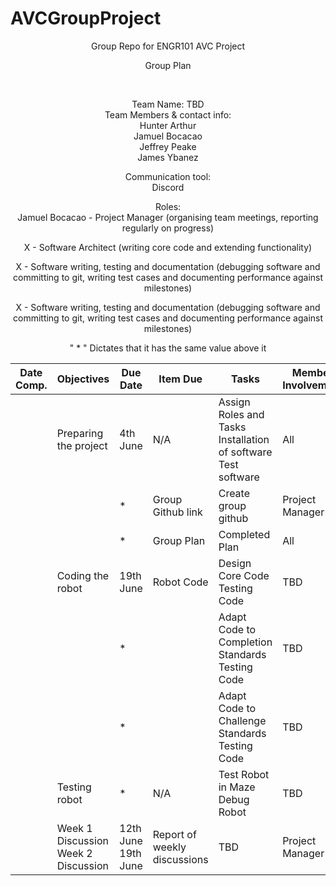 # AVCGroupProject
<style>
p {text-align: center;}
</style>

Group Repo for ENGR101 AVC Project <br>
                                                          <p> Group Plan </p> <br>

Team Name: TBD <br>
Team Members & contact info:<br>
Hunter Arthur <br>
Jamuel Bocacao <br>
Jeffrey Peake <br>
James Ybanez <br>

Communication tool: <br>
Discord <br>

Roles: <br>
Jamuel Bocacao - Project Manager (organising team meetings, reporting regularly on progress) <br>

X - Software Architect (writing core code and extending functionality) <br>

X - Software writing, testing and documentation (debugging software and committing to
git, writing test cases and documenting performance against milestones) <br>

X - Software writing, testing and documentation (debugging software and committing to 
git, writing test cases and documenting performance against milestones) <br>

" * " Dictates that it has the same value above it <br>

| Date Comp.     | Objectives                             | Due Date               | Item Due                        | Tasks                                                               | Member Involvement |
|----------------|----------------------------------------|------------------------|---------------------------------|---------------------------------------------------------------------|--------------------|
|                | Preparing the project                  | 4th June               | N/A                             | Assign Roles and Tasks<br>Installation of software<br>Test software | All                |
|                |                                        | *                      | Group Github link               | Create group github                                                 | Project Manager    |
|                |                                        | *                      | Group Plan                      | Completed Plan                                                      | All                |
|                | Coding the robot                       | 19th June<br>          | Robot Code                      | Design Core Code<br>Testing Code                                    | TBD                |
|                |                                        | *                      |                                 | Adapt Code to Completion Standards<br>Testing Code                  | TBD                |
|                |                                        | *                      |                                 | Adapt Code to Challenge Standards<br>Testing Code                   | TBD                |
|                | Testing robot                          | *                      | N/A                             | Test Robot in Maze<br>Debug Robot                                   | TBD                |
|                | Week 1 Discussion<br>Week 2 Discussion | 12th June<br>19th June | Report of weekly<br>discussions | TBD                                                                 | Project Manager    |
